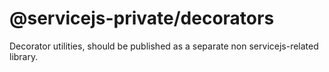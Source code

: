# @servicejs-private/decorators

Decorator utilities, should be published as a separate non servicejs-related library.
